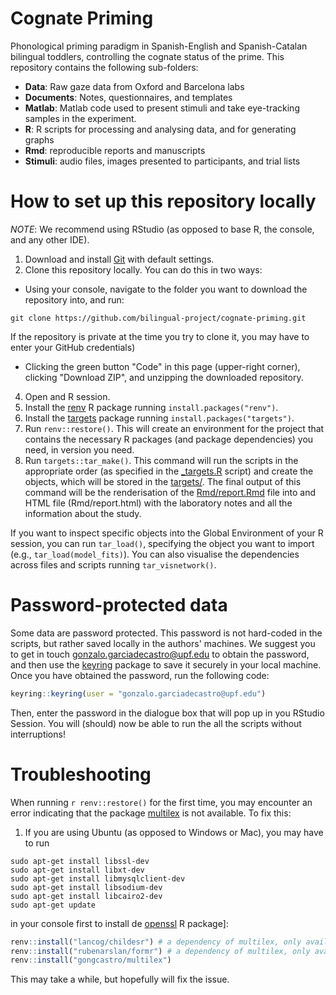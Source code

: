 # Cognate Priming

Phonological priming paradigm in Spanish-English and Spanish-Catalan bilingual toddlers, controlling the cognate status of the prime. This repository contains the following sub-folders:

* **Data**: Raw gaze data from Oxford and Barcelona labs
* **Documents**: Notes, questionnaires, and templates
* **Matlab**: Matlab code used to present stimuli and take eye-tracking samples in the experiment.
* **R**: R scripts for processing and analysing data, and for generating graphs
* **Rmd**: reproducible reports and manuscripts
* **Stimuli**: audio files, images presented to participants, and trial lists


# How to set up this repository locally

*NOTE*: We recommend using RStudio (as opposed to base R, the console, and any other IDE). 

1) Download and install [Git](https://git-scm.com/downloads) with default settings.
2) Clone this repository locally. You can do this in two ways:

* Using your console, navigate to the folder you want to download the repository into, and run:

```console
git clone https://github.com/bilingual-project/cognate-priming.git
```
If the repository is private at the time you try to clone it, you may have to enter your GitHub credentials)

* Clicking the green button "Code" in this page (upper-right corner), clicking "Download ZIP", and unzipping the downloaded repository.

4) Open and R session.
5) Install the [renv](https://rstudio.github.io/renv/articles/renv.html) R package running `install.packages("renv")`.
6) Install the [targets](https://books.ropensci.org/targets/) package running  `install.packages("targets")`.
7) Run `renv::restore()`. This will create an environment for the project that contains the necessary R packages (and package dependencies) you need, in version you need. 
8) Run `targets::tar_make()`. This command will run the scripts in the appropriate order (as specified in the [_targets.R](https://github.com/bilingual-project/cognate-priming/blob/master/_targets.R) script) and create the objects, which will be stored in the [targets/](https://github.com/bilingual-project/cognate-priming/tree/master/_targets). The final output of this command will be the renderisation of the [Rmd/report.Rmd](https://github.com/bilingual-project/cognate-priming/blob/master/Rmd/report.Rmd) file into and HTML file (Rmd/report.html) with the laboratory notes and all the information about the study.

If you want to inspect specific objects into the Global Environment of your R session, you can run `tar_load()`, specifying the object you want to import (e.g., `tar_load(model_fits)`). You can also visualise the dependencies across files and scripts running `tar_visnetwork()`.


# Password-protected data

Some data are password protected. This password is not hard-coded in the scripts, but rather saved locally in the authors' machines. We suggest you to get in touch [gonzalo.garciadecastro@upf.edu](mailto:gonzalo.garciadecastro@upf.edu) to obtain the password, and then use the [keyring](https://github.com/r-lib/keyring) package to save it securely in your local machine. Once you have obtained the password, run the following code:

```r
keyring::keyring(user = "gonzalo.garciadecastro@upf.edu")
```

Then, enter the password in the dialogue box that will pop up in you RStudio Session. You will (should) now be able to run the all the scripts without interruptions!

# Troubleshooting

When running `r renv::restore()` for the first time, you may encounter an error indicating that the package [multilex](https://github.com/gongcastro/multilex) is not available. To fix this:

1) If you are using Ubuntu (as opposed to Windows or Mac), you may have to run

```console
sudo apt-get install libssl-dev
sudo apt-get install libxt-dev
sudo apt-get install libmysqlclient-dev
sudo apt-get install libsodium-dev
sudo apt-get install libcairo2-dev
sudo apt-get update
```

in your console first to install de [openssl](https://github.com/jeroen/openssl) R package]:

```r
renv::install("lancog/childesr") # a dependency of multilex, only available in GitHub
renv::install("rubenarslan/formr") # a dependency of multilex, only available in GitHub
renv::install("gongcastro/multilex")
```

This may take a while, but hopefully will fix the issue.
